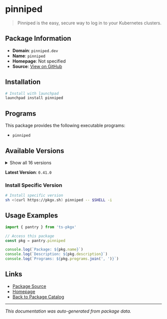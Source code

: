 # pinniped

> Pinniped is the easy, secure way to log in to your Kubernetes clusters.

## Package Information

- **Domain**: `pinniped.dev`
- **Name**: `pinniped`
- **Homepage**: Not specified
- **Source**: [View on GitHub](https://github.com/pkgxdev/pantry/tree/main/projects/pinniped.dev/package.yml)

## Installation

```bash
# Install with launchpad
launchpad install pinniped
```

## Programs

This package provides the following executable programs:

- `pinniped`

## Available Versions

<details>
<summary>Show all 16 versions</summary>

- `0.41.0`, `0.40.0`, `0.39.0`, `0.38.0`, `0.37.0`
- `0.36.0`, `0.35.0`, `0.34.0`, `0.33.0`, `0.32.0`
- `0.31.0`, `0.30.0`, `0.29.0`, `0.28.0`, `0.27.0`
- `0.26.0`

</details>

**Latest Version**: `0.41.0`

### Install Specific Version

```bash
# Install specific version
sh <(curl https://pkgx.sh) pinniped -- $SHELL -i
```

## Usage Examples

```typescript
import { pantry } from 'ts-pkgx'

// Access this package
const pkg = pantry.pinniped

console.log(`Package: ${pkg.name}`)
console.log(`Description: ${pkg.description}`)
console.log(`Programs: ${pkg.programs.join(', ')}`)
```

## Links

- [Package Source](https://github.com/pkgxdev/pantry/tree/main/projects/pinniped.dev/package.yml)
- [Homepage](#)
- [Back to Package Catalog](../../package-catalog.md)

---

*This documentation was auto-generated from package data.*
